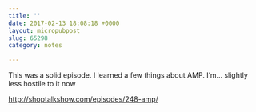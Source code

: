 ```yaml
---
title: ''
date: 2017-02-13 18:08:18 +0000
layout: micropubpost
slug: 65298
category: notes

---
```

This was a solid episode. I learned a few things about AMP. I’m... slightly less hostile to it now

http://shoptalkshow.com/episodes/248-amp/
